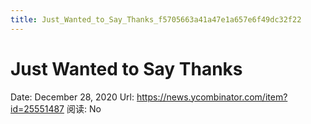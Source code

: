 ```yaml
---
title: Just_Wanted_to_Say_Thanks_f5705663a41a47e1a657e6f49dc32f22
---
```


# Just Wanted to Say Thanks

Date: December 28, 2020
Url: https://news.ycombinator.com/item?id=25551487
阅读: No